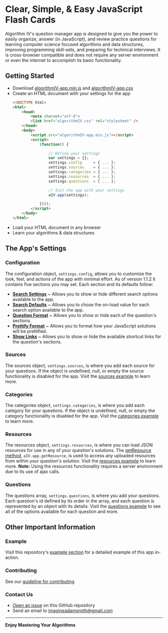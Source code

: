# Clear, Simple, & Easy JavaScript Flash Cards

Algorithm IV's question manager app is designed to give you the power to
easily organize, answer (in JavaScript), and review practice questions for
learning computer science focused algorithms and data structures, improving
programming skill-sets, and preparing for technical interviews. It is
cross-browser compatible and does not require any server environment or even
the internet to accomplish its basic functionality.


## Getting Started

- Download [algorithmIV-app.min.js](https://github.com/imaginate/algorithmIV-question-manager/blob/master/src/algorithmIV-app.min.js)
  and [algorithmIV-app.css](https://github.com/imaginate/algorithmIV-question-manager/blob/master/src/algorithmIV-app.css)
- Create an HTML document with your settings for the app
    ```html
    <!DOCTYPE html>
    <html>
        <head>
            <meta charset="utf-8">
            <link href="algorithmIV.css" rel="stylesheet" />
        </head>
        <body>
            <script src="algorithmIV-app.min.js"></script>
            <script>
                (function() {
    
                    // Define your settings
                    var settings = {};
                    settings.config     = { ... };
                    settings.sources    = { ... };
                    settings.categories = { ... };
                    settings.resources  = { ... };
                    settings.questions  = [ ... ];
    
                    // Init the app with your settings
                    aIV.app(settings);
    
                })();
            </script>
        </body>
    </html>
    ```
- Load your HTML document in any browser
- Learn your algorithms & data structures


## The App's Settings


### Configuration

The configuration object, ``` settings.config ```, allows you to customize the
look, feel, and actions of the app with minimal effort. As of version 1.1.2 it
contains five sections you may set. Each section and its defaults follow:
- **[Search Settings](https://github.com/imaginate/algorithmIV-question-manager/blob/d0db504b896e/example/pre-compiled-settings/configuration.js#L18-37)**
  ~ Allows you to show or hide different search options available to the app.
- **[Search Defaults](https://github.com/imaginate/algorithmIV-question-manager/blob/d0db504b896e/example/pre-compiled-settings/configuration.js#L39-64)**
  ~ Allows you to chose the on-load value for each search option available to the app.
- **[Question Format](https://github.com/imaginate/algorithmIV-question-manager/blob/d0db504b896e/example/pre-compiled-settings/configuration.js#L66-95)**
  ~ Allows you to show or hide each of the question's sections.
- **[Prettify Format](https://github.com/imaginate/algorithmIV-question-manager/blob/d0db504b896e/example/pre-compiled-settings/configuration.js#L97-114)**
  ~ Allows you to format how your JavaScript solutions will be prettified.
- **[Show Links](https://github.com/imaginate/algorithmIV-question-manager/blob/d0db504b896e/example/pre-compiled-settings/configuration.js#L116-133)**
  ~ Allows you to show or hide the available shortcut links for the question's sections.

### Sources

The sources object, ``` settings.sources ```, is where you add each source for
your questions. If the object is undefined, null, or empty the source
functionality is disabled for the app. Visit the
[sources example](https://github.com/imaginate/algorithmIV-question-manager/blob/d0db504b896e/example/pre-compiled-settings/sources.js)
to learn more.

### Categories

The categories object, ``` settings.categories ```, is where you add each
category for your questions. If the object is undefined, null, or empty the
category functionality is disabled for the app. Visit the
[categories example](https://github.com/imaginate/algorithmIV-question-manager/blob/d0db504b896e/example/pre-compiled-settings/categories.js)
to learn more.

### Resources

The resources object, ``` settings.resources ```, is where you can load JSON
resources for use in any of your question's solutions. The
[getResource method](https://github.com/imaginate/algorithmIV-question-manager/blob/9c2262196421e/src/pre-compiled-parts/public-api.js#L26-35),
``` aIV.app.getResource ```, is used to access any uploaded resources from
within your question's solution. Visit the
[resources example](https://github.com/imaginate/algorithmIV-question-manager/blob/d0db504b896e/example/pre-compiled-settings/resources.js)
to learn more. **Note:** Using the resources functionality requires a server
environment due to its use of ajax calls.

### Questions

The questions array, ``` settings.questions ```, is where you add your
questions. Each question's id defined by its order in the array, and each
question is represented by an object with its details. Visit the
[questions example](https://github.com/imaginate/algorithmIV-question-manager/blob/421dfb8122e/example/pre-compiled-settings/questions.js)
to see all of the options available for each question and more.


## Other Important Information


### Example

Visit this repository's [example section](https://github.com/imaginate/algorithmIV-question-manager/tree/master/example)
for a detailed example of this app in-action.

### Contributing

See our [guideline for contributing](https://github.com/imaginate/algorithmIV-question-manager/blob/master/CONTRIBUTING.md)

### Contact Us

- [Open an issue](https://github.com/imaginate/algorithmIV-question-manager/issues)
  on this GitHub repository
- Send an email to [imagineadamsmith@gmail.com](mailto:imagineadamsmith@gmail.com)


----
**Enjoy Mastering Your Algorithms**
